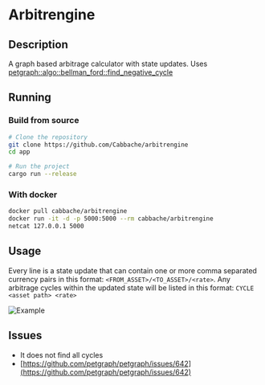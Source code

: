 # Arbitrengine

## Description
A graph based arbitrage calculator with state updates. Uses [petgraph::algo::bellman\_ford::find\_negative\_cycle](https://docs.rs/petgraph/latest/petgraph/algo/bellman_ford/fn.find_negative_cycle.html)

## Running

### Build from source

```bash
# Clone the repository
git clone https://github.com/Cabbache/arbitrengine
cd app

# Run the project
cargo run --release
```

### With docker

```bash
docker pull cabbache/arbitrengine
docker run -it -d -p 5000:5000 --rm cabbache/arbitrengine
netcat 127.0.0.1 5000
```

## Usage

Every line is a state update that can contain one or more comma separated currency pairs in this format: `<FROM_ASSET>/<TO_ASSET>/<rate>`. Any arbitrage cycles within the updated state will be listed in this format: `CYCLE <asset path> <rate>`

![Example](https://cabbache.github.io/arbitrengine.gif)

## Issues
- It does not find all cycles
- [https://github.com/petgraph/petgraph/issues/642](https://github.com/petgraph/petgraph/issues/642)
